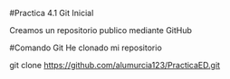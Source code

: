 #Practica 4.1 Git Inicial

Creamos un repositorio publico mediante GitHub

#Comando Git
He clonado mi repositorio 

git clone https://github.com/alumurcia123/PracticaED.git
